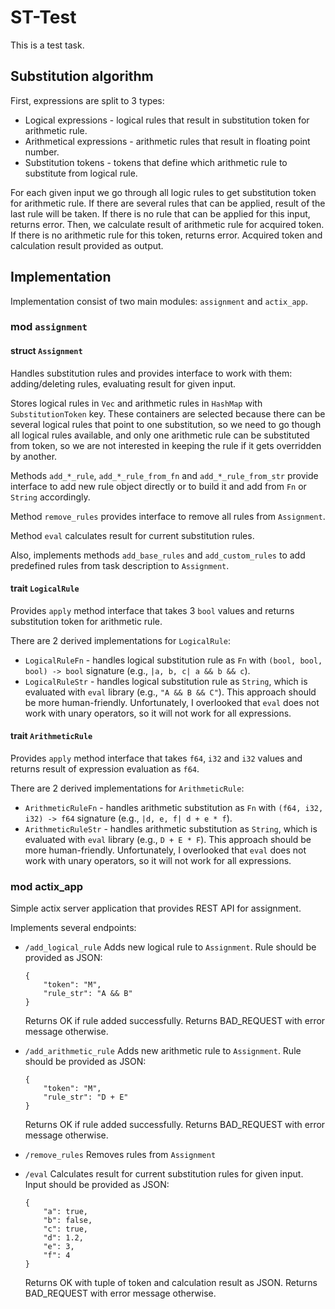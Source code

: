 # ST-Test

This is a test task.

## Substitution algorithm
First, expressions are split to 3 types:
* Logical expressions - logical rules that result in substitution token for arithmetic rule.
* Arithmetical expressions - arithmetic rules that result in floating point number.
* Substitution tokens - tokens that define which arithmetic rule to substitute from logical rule.

For each given input we go through all logic rules to get substitution token for arithmetic rule. If there are several rules that can be applied, result of the last rule will be taken. If there is no rule that can be applied for this input, returns error.
Then, we calculate result of arithmetic rule for acquired token. If there is no arithmetic rule for this token, returns error.
Acquired token and calculation result provided as output.

## Implementation
Implementation consist of two main modules: `assignment` and `actix_app`.

### mod `assignment`
#### struct `Assignment`
Handles substitution rules and provides interface to work with them: adding/deleting rules, evaluating result for given input.

Stores logical rules in `Vec` and arithmetic rules in `HashMap` with `SubstitutionToken` key. 
These containers are selected because there can be several logical rules that point to one substitution, so we need to go though all logical rules available,
and only one arithmetic rule can be substituted from token, so we are not interested in keeping the rule if it gets overridden by another.

Methods `add_*_rule`, `add_*_rule_from_fn` and `add_*_rule_from_str` provide interface to add new rule object directly or to build it and add from `Fn` or `String` accordingly.

Method `remove_rules` provides interface to remove all rules from `Assignment`.

Method `eval` calculates result for current substitution rules.

Also, implements methods `add_base_rules` and `add_custom_rules` to add predefined rules from task description to `Assignment`.

#### trait `LogicalRule`
Provides `apply` method interface that takes 3 `bool` values and returns substitution token for arithmetic rule.

There are 2 derived implementations for `LogicalRule`:
* `LogicalRuleFn` - handles logical substitution rule as `Fn` with `(bool, bool, bool) -> bool` signature (e.g., `|a, b, c| a && b && c`).
* `LogicalRuleStr` - handles logical substitution rule as `String`, which is evaluated with `eval` library (e.g., `"A && B && C"`).
    This approach should be more human-friendly.
    Unfortunately, I overlooked that `eval` does not work with unary operators, so it will not work for all expressions.

#### trait `ArithmeticRule`
Provides `apply` method interface that takes `f64`, `i32` and `i32` values and returns result of expression evaluation as `f64`.

There are 2 derived implementations for `ArithmeticRule`:
* `ArithmeticRuleFn` - handles arithmetic substitution as `Fn` with `(f64, i32, i32) -> f64` signature (e.g., `|d, e, f| d + e * f`).
* `ArithmeticRuleStr` - handles arithmetic substitution as `String`, which is evaluated with `eval` library (e.g., `D + E * F`).
    This approach should be more human-friendly.
    Unfortunately, I overlooked that `eval` does not work with unary operators, so it will not work for all expressions.

### mod actix_app
Simple actix server application that provides REST API for assignment.

Implements several endpoints:
* `/add_logical_rule`
    Adds new logical rule to `Assignment`.
    Rule should be provided as JSON:
    ```
    {
        "token": "M",
        "rule_str": "A && B"
    }
    ```
    Returns OK if rule added successfully.
    Returns BAD_REQUEST with error message otherwise.

* `/add_arithmetic_rule`
    Adds new arithmetic rule to `Assignment`.
    Rule should be provided as JSON:
    ```
    {
        "token": "M",
        "rule_str": "D + E"
    }
    ```
    Returns OK if rule added successfully.
    Returns BAD_REQUEST with error message otherwise.

* `/remove_rules`
    Removes rules from `Assignment`

* `/eval`
    Calculates result for current substitution rules for given input.
    Input should be provided as JSON:
    ```
    {
        "a": true,
        "b": false,
        "c": true,
        "d": 1.2,
        "e": 3,
        "f": 4
    }
    ```
    Returns OK with tuple of token and calculation result as JSON.
    Returns BAD_REQUEST with error message otherwise.
